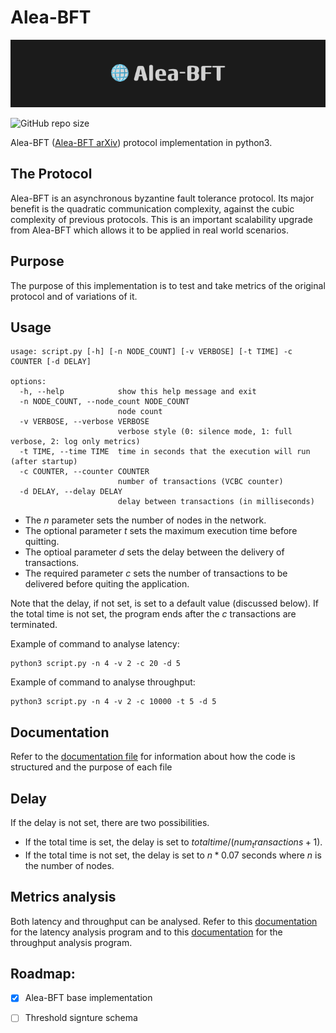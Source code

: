 # Alea-BFT

<p align="center">
  <img src="md_resources/aleabft.png">
</p>

<!-- ![](md_resources/aleabft.png) -->


![GitHub repo size](https://img.shields.io/github/repo-size/MatheusFranco99/Alea-BFT)

Alea-BFT ([Alea-BFT arXiv](https://arxiv.org/abs/2202.02071)) protocol implementation in python3.

## The Protocol
Alea-BFT is an asynchronous byzantine fault tolerance protocol. Its major benefit is the quadratic communication complexity, against the cubic complexity of previous protocols. This is an important scalability upgrade from Alea-BFT which allows it to be applied in real world scenarios.

## Purpose

The purpose of this implementation is to test and take metrics of the original protocol and of variations of it.

## Usage

```console
usage: script.py [-h] [-n NODE_COUNT] [-v VERBOSE] [-t TIME] -c COUNTER [-d DELAY]

options:
  -h, --help            show this help message and exit
  -n NODE_COUNT, --node_count NODE_COUNT
                        node count
  -v VERBOSE, --verbose VERBOSE
                        verbose style (0: silence mode, 1: full verbose, 2: log only metrics)
  -t TIME, --time TIME  time in seconds that the execution will run (after startup)
  -c COUNTER, --counter COUNTER
                        number of transactions (VCBC counter)
  -d DELAY, --delay DELAY
                        delay between transactions (in milliseconds)
```
- The $n$ parameter sets the number of nodes in the network.
- The optional parameter $t$ sets the maximum execution time before quitting.
- The optioal parameter $d$ sets the delay between the delivery of transactions.
- The required parameter $c$ sets the number of transactions to be delivered before quiting the application.

Note that the delay, if not set, is set to a default value (discussed below). If the total time is not set, the program ends after the $c$ transactions are terminated.

Example of command to analyse latency:
```console
python3 script.py -n 4 -v 2 -c 20 -d 5
```
Example of command to analyse throughput:
```console
python3 script.py -n 4 -v 2 -c 10000 -t 5 -d 5
```


## Documentation

Refer to the [documentation file](documentation.md) for information about how the code is structured and the purpose of each file


## Delay
If the delay is not set, there are two possibilities.
- If the total time is set, the delay is set to $total time / (num_transactions + 1)$.
- If the total time is not set, the delay is set to $n*0.07$ seconds where $n$ is the number of nodes.

## Metrics analysis
Both latency and throughput can be analysed. Refer to this [documentation](latency_analysis/README.md) for the latency analysis program and to this [documentation](throughput_analysis/README.md) for the throughput analysis program.

## Roadmap:
- [X] Alea-BFT base implementation
- [ ] Threshold signture schema


